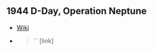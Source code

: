 ## 1944 D-Day, Operation Neptune
- [Wiki](https://en.wikipedia.org/wiki/Normandy_landings)
- > `` [link]
    